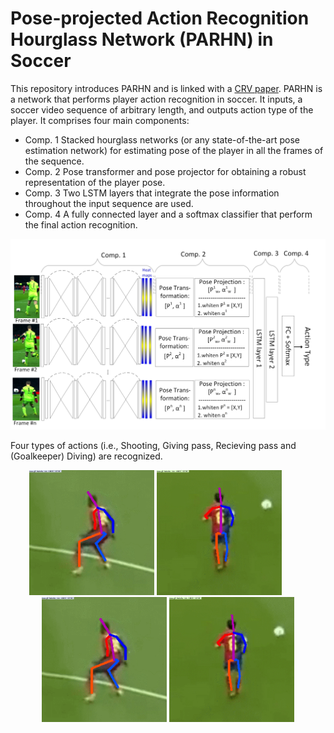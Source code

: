 # Pose-projected Action Recognition Hourglass Network (PARHN) in Soccer

This repository introduces PARHN and is linked with a [CRV paper](https://ieeexplore.ieee.org/abstract/document/8781607). PARHN is a network that performs player action recognition in soccer. It inputs, a soccer video sequence of arbitrary length, and outputs action type of the player. It comprises four main components: 
+ Comp. 1 Stacked hourglass networks (or any state-of-the-art pose estimation network) for estimating pose of the player in all the frames of the sequence.
+ Comp. 2 Pose transformer and pose projector for obtaining a robust representation of the player pose. 
+ Comp. 3 Two LSTM layers that integrate the pose information throughout the input sequence are used. 
+ Comp. 4 A fully connected layer and a softmax classifier that perform the final action recognition.



<p align="center">
  <img width="800" src="https://github.com/MehrnazFani/Action-Recognition-in-Soccer/blob/81e0e43bbb4e4442ec2360f0ba23272c7bdacfb7/images/PARHN.jpg" alt="PAHRN"
       
</p>

Four types of actions (i.e., Shooting, Giving pass, Recieving pass and (Goalkeeper) Diving) are recognized.

<p align="center">
    <img width="200" src="https://github.com/MehrnazFani/Action-Recognition-in-Soccer/blob/4486b7463c1589ba7b525b08abb449b473190739/images/RecievePass_sideView.gif"/>
   <img width="200" src="https://github.com/MehrnazFani/Action-Recognition-in-Soccer/blob/7aeb5d9eab6175e4e98d2cee9f8763070837d7b3/images/RecievePass_backView.gif"/> 
  &nbsp; &nbsp; &nbsp; &nbsp; &nbsp;
  <img width="200" src="https://github.com/MehrnazFani/Action-Recognition-in-Soccer/blob/febbe9d928b1d16448a425d0bceacf54ed86c958/images/RecievePass_sideView.gif"/>
  <img width="200" src="https://github.com/MehrnazFani/Action-Recognition-in-Soccer/blob/febbe9d928b1d16448a425d0bceacf54ed86c958/images/RecievePass_backView.gif"/>
</p>
